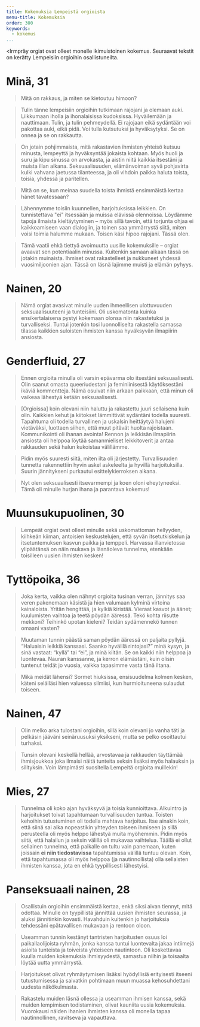 ```yaml
---
title: Kokemuksia Lempeistä orgioista
menu-title: Kokemuksia
order: 300
keywords:
  - kokemus
...
```


<lrmpräy orgiat ovat olleet monelle ikimuistoinen kokemus.
Seuraavat tekstit on kerätty Lempeisiin orgioihin osallistuneilta.

# Minä, 31

> Mitä on rakkaus, ja miten se kietoutuu himoon?

> Tulin tänne lempeisiin orgioihin tutkimaan rajojani ja olemaan auki.
> Liikkumaan iholla ja ihonalaisissa kudoksissa.
> Hyväilemään ja nauttimaan.
> Tulin, ja tulin pehmeydellä.
> Ei rajojaan eikä sydäntään voi pakottaa auki, eikä pidä.
> Voi tulla kutsutuksi ja hyväksytyksi.
> Se on onnea ja se on rakkautta.

> On jotain pohjimmaista, mitä rakastavien ihmisten yhteisö kutsuu minusta, lempeyttä ja hyväksyntää jokaista kohtaan.
> Myös huoli ja suru ja kipu sinussa on arvokasta, ja aistin niitä kaikkia itsestäni ja muista illan aikana.
> Seksuaalisuuden, elämänvoiman syvä pohjavirta kulki vahvana jaetussa tilanteessa, ja oli vihdoin paikka haluta toista, toisia, yhdessä ja paritellen.

> Mitä on se, kun meinaa suudella toista ihmistä ensimmäistä kertaa hänet tavatessaan?

> Lähennymme toisiin kuunnellen, harjoituksissa leikkien.
> On tunnistettava "ei" itsessään ja muissa elävissä olennoissa.
> Löydämme tapoja ilmaista kieltäytyminen – myös sillä tavoin, että torjunta ohjaa ei kaikkoamiseen vaan dialogiin, ja toinen saa ymmärrystä siitä, miten voisi toimia halumme mukaan.
> Toisen käsi hipoo rajojani.
> Tässä olen.

> Tämä vaatii ehkä tiettyä avoimuutta uusille kokemuksille – orgiat avaavat sen potentiaalin minussa.
> Kuitenkin samaan aikaan tässä on jotakin muinaista.
> Ihmiset ovat rakastelleet ja nukkuneet yhdessä vuosimiljoonien ajan.
> Tässä on läsnä lajimme muisti ja elämän pyhyys.

# Nainen, 20

> Nämä orgiat avasivat minulle uuden ihmeellisen ulottuvuuden seksuaalisuuteeni ja tunteisiini.
> Oli uskomatonta kuinka ensikertalaisena pystyi kokemaan olonsa niin rakastetuksi ja turvalliseksi.
> Tuntui jotenkin tosi luonnolliselta rakastella samassa tilassa kaikkien suloisten ihmisten kanssa hyväksyvän ilmapiirin ansiosta.

# Genderfluid, 27

> Ennen orgioita minulla oli varsin epävarma olo itsestäni seksuaalisesti.
> Olin saanut omasta queeriudestani ja feminiinisestä käytöksestäni ikäviä kommentteja.
> Nämä osuivat niin arkaan paikkaan, että minun oli vaikeaa lähestyä ketään seksuaalisesti.

> \[Orgioissa\] koin olevani niin haluttu ja rakastettu juuri sellaisena kuin olin.
> Kaikkien kehut ja kiitokset lämmittivät sydäntäni todella suuresti.
> Tapahtuma oli todella turvallinen ja uskalsin heittäytyä halujeni vietäväksi, luottaen siihen, että muut pitävät huolta rajoistaan.
> Kommunikointi oli ihanan avointa!
> Rennon ja leikkisän ilmapiirin ansiosta oli helppoa löytää samanmieliset leikkitoverit ja antaa rakkauden sekä halun kukoistaa välillämme.

> Pidin myös suuresti siitä, miten ilta oli järjestetty.
> Turvallisuuden tunnetta rakennettiin hyvin askel askeleelta ja hyvillä harjoituksilla.
> Suurin jännitykseni purkautui esittelykierroksen aikana.

> Nyt olen seksuaalisesti itsevarmempi ja koen oloni eheytyneeksi.
> Tämä oli minulle hurjan ihana ja parantava kokemus!

# Muunsukupuolinen, 30

> Lempeät orgiat ovat olleet minulle sekä uskomattoman hellyyden, kiihkeän kiiman, antoisien keskustelujen, että syvän itsetutkiskelun ja itsetuntemuksen kasvun paikka ja temppeli.
> Harvassa illanvietossa ylipäätänsä on näin mukava ja läsnäoleva tunnelma, etenkään toisilleen uusien ihmisten kesken!

# Tyttöpoika, 36

> Joka kerta, vaikka olen nähnyt orgioita tusinan verran, jännitys saa veren pakenemaan käsistä ja hien valumaan kylminä virtoina kainaloista.
> Yritän hengittää, ja kylkiä kiristää.
> Vieraat kasvot ja äänet; kuulumisten vaihtoa ja teetä pöydän ääressä.
> Tekö kohta riisutte mekkoni?
> Teihinkö upotan kieleni?
> Teidän sydämennekö tunnen omaani vasten?

> Muutaman tunnin päästä saman pöydän ääressä on paljaita pyllyjä.
> “Haluaisin leikkiä kanssasi. Saanko hyväillä rintojasi?” minä kysyn, ja sinä vastaat: “kyllä” tai “ei”, ja minä kiitän.
> Se on kaikki niin helppoa ja luontevaa.
> Nauran kanssanne, ja kerron elämästäni, kuin olisin tuntenut teidät jo vuosia, vaikka tapasimme vasta tänä iltana.

> Mikä meidät lähensi?
> Sormet hiuksissa, ensisuudelma kolmen kesken, käteni selälläsi hien valuessa silmiisi, kun hurmioituneena sulaudut toiseen.

# Nainen, 47

> Olin melko arka tulostani orgioihin, sillä koin olevani jo vanha täti ja pelkäsin jääväni seinäruusuksi yksikseni, mutta se pelko osoittautui turhaksi.

> Tunsin olevani keskellä hellää, arvostavaa ja rakkauden täyttämää ihmisjoukkoa joka ilmaisi näitä tunteita seksin lisäksi myös halauksin ja silityksin.
> Voin lämpimästi suositella Lempeitä orgioita muillekin!

# Mies, 27

> Tunnelma oli koko ajan hyväksyvä ja toisia kunnioittava.
> Alkuintro ja harjoitukset toivat tapahtumaan turvallisuuden tuntua.
> Toisten kehoihin tutustuminen oli todella mahtava harjoitus.
> Itse ainakin koin, että siinä sai aika nopeastikin yhteyden toiseen ihmiseen ja sillä perusteella oli myös helppo lähestyä muita myöhemmin.
> Pidin myös siitä, että halailun ja seksin välillä oli mukavaa vaihtelua.
> Täällä ei ollut sellainen tunnelma, että paikalle on tultu vain panemaan, kuten joissain __ei niin tiedostavissa__ tapahtumissa välillä tuntuu olevan.
> Koin, että tapahtumassa oli myös helppoa (ja nautinnollista) olla sellaisten ihmisten kanssa, jota en ehkä tyypillisesti lähestyisi.

# Panseksuaali nainen, 28

> Osallistuin orgioihin ensimmäistä kertaa, enkä siksi aivan tiennyt, mitä odottaa.
> Minulle on tyypillistä jännittää uusien ihmisten seurassa, ja aluksi jännitinkin kovasti.
> Havahduin kuitenkin jo harjoituksia tehdessäni epätavallisen mukavaan ja rentoon oloon.

> Useamman tunnin kestänyt tantristen harjoitusten osuus loi paikallaolijoista ryhmän, jonka kanssa tuntui luontevalta jakaa intiimejä asioita tunteista ja toiveista yhteiseen nautintoon.
> Oli koskettavaa kuulla muiden kokemuksia ihmisyydestä, samastua niihin ja toisaalta löytää uutta ymmärrystä.

> Harjoitukset olivat ryhmäytymisen lisäksi hyödyllisiä erityisesti itseeni tutustumisessa ja saivatkin pohtimaan muun muassa kehosuhdettani uudesta näkökulmasta.

> Rakastelu muiden läsnä ollessa ja useamman ihmisen kanssa, sekä muiden lempimisen todistaminen, olivat kauniita uusia kokemuksia.
> Vuorokausi näiden ihanien ihmisten kanssa oli monella tapaa nautinnollinen, ravitseva ja vapauttava.
